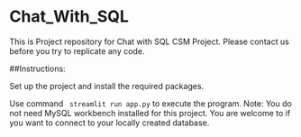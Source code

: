 # Chat_With_SQL
This is Project repository for Chat with SQL CSM Project. Please contact us before you try to replicate any code. 

##Instructions:

Set up the project and install the required packages. 

Use command ``` streamlit run app.py``` to execute the program. Note: You do not need MySQL workbench installed for this project. You are welcome to if you want to connect to your locally created database. 
